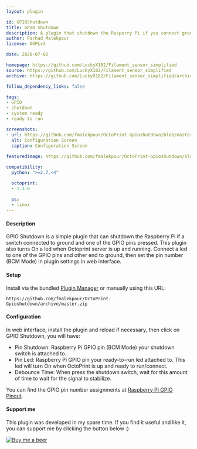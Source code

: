 ```yaml
---
layout: plugin

id: GPIOShutdown
title: GPIO Shutdown
description: A plugin that shutdown the Rasperry Pi if you connect ground to one of the selected GPIO ports.
author: Farhad Malekpour
license: AGPLv3

date: 2020-07-02

homepage: https://github.com/LuckyX182/Filament_sensor_simplified
source: https://github.com/LuckyX182/Filament_sensor_simplified
archive: https://github.com/LuckyX182/Filament_sensor_simplified/archive/master.zip

follow_dependency_links: false

tags:
- GPIO
- shutdown
- system ready
- ready to run

screenshots:
- url: https://github.com/fmalekpour/OctoPrint-Gpioshutdown/blob/master/screenshots/screen01.jpg
  alt: Configuration Screen
  caption: Configuration Screen
  
featuredimage: https://github.com/fmalekpour/OctoPrint-Gpioshutdown/blob/master/screenshots/screen01.jpg

compatibility:
  python: ">=2.7,<4"

  octoprint:
  - 1.3.0
 
  os:
  - linux
---
```


#### Description

GPIO Shutdown is a simple plugin that can shutdown the Raspberry Pi if a switch connected to ground and one of the GPIO pins pressed. This plugin also turns On a led when Octoprint server is up and running. Connect a led to one of the GPIO pins and other end to ground, then set the pin number (BCM Mode) in plugin settings in web interface.

#### Setup

Install via the bundled [Plugin Manager](https://docs.octoprint.org/en/master/bundledplugins/pluginmanager.html)
or manually using this URL:

    https://github.com/fmalekpour/OctoPrint-Gpioshutdown/archive/master.zip

#### Configuration

In web interface, install the plugin and reload if necessary, then click on GPIO Shutdown, you will have:

- Pin Shutdown: Raspberry Pi GPIO pin (BCM Mode) your shutdown switch is attached to.
- Pin Led: Raspberry Pi GPIO pin your ready-to-run led attached to. This led will turn On when OctoPrint is up and ready to run/connect.
- Debounce Time: When press the shutdown switch, wait for this amount of time to wait for the signal to stabilize.

You can find the GPIO pin number assignments at [Raspberry Pi GPIO Pinout](https://www.raspberrypi.org/documentation/usage/gpio/).


#### Support me

This plugin was developed in my spare time.
If you find it useful and like it, you can support me by clicking the button below :)

[![Buy me a beer](https://www.paypalobjects.com/en_US/i/btn/btn_donate_SM.gif)](https://www.paypal.com/cgi-bin/webscr?cmd=_s-xclick&hosted_button_id=WHCDYE3DCBW2Y&source=url)